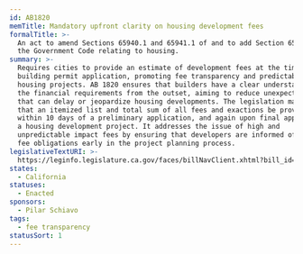 ```yaml
---
id: AB1820
memTitle: Mandatory upfront clarity on housing development fees
formalTitle: >-
  An act to amend Sections 65940.1 and 65941.1 of and to add Section 65943.1 to
  the Government Code relating to housing.
summary: >-
  Requires cities to provide an estimate of development fees at the time of
  building permit application, promoting fee transparency and predictability for
  housing projects. AB 1820 ensures that builders have a clear understanding of
  the financial requirements from the outset, aiming to reduce unexpected costs
  that can delay or jeopardize housing developments. The legislation mandates
  that an itemized list and total sum of all fees and exactions be provided
  within 10 days of a preliminary application, and again upon final approval of
  a housing development project. It addresses the issue of high and
  unpredictable impact fees by ensuring that developers are informed of their
  fee obligations early in the project planning process.
legislativeTextURI: >-
  https://leginfo.legislature.ca.gov/faces/billNavClient.xhtml?bill_id=202320240AB1820
states:
  - California
statuses:
  - Enacted
sponsors:
  - Pilar Schiavo
tags:
  - fee transparency
statusSort: 1
---
```

